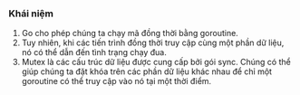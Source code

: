 ### Khái niệm

1. Go cho phép chúng ta chạy mã đồng thời bằng goroutine.
2. Tuy nhiên, khi các tiến trình đồng thời truy cập cùng một phần dữ liệu, nó có thể dẫn đến tình trạng chạy đua.
3. Mutex là các cấu trúc dữ liệu được cung cấp bởi gói sync. Chúng có thể giúp chúng ta đặt khóa trên các phần dữ liệu khác nhau để chỉ một goroutine có thể truy cập vào nó tại một thời điểm.
